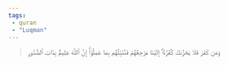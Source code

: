 ```yaml
---
tags: 
 - quran 
 - "Luqman"
---
```


> وَمَن كَفَرَ فَلَا يَحۡزُنكَ كُفۡرُهُۥٓۚ إِلَيۡنَا مَرۡجِعُهُمۡ فَنُنَبِّئُهُم بِمَا عَمِلُوٓاْۚ إِنَّ ٱللَّهَ عَلِيمُۢ بِذَاتِ ٱلصُّدُورِ
